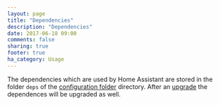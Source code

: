 ```yaml
---
layout: page
title: "Dependencies"
description: "Dependencies"
date: 2017-06-18 09:00
comments: false
sharing: true
footer: true
ha_category: Usage
---
```


The dependencies which are used by Home Assistant are stored in the folder `deps` of the [configuration folder](/docs/configuration/) directory. After an [upgrade](/docs/installation/updating/) the dependences will be upgraded as well.


